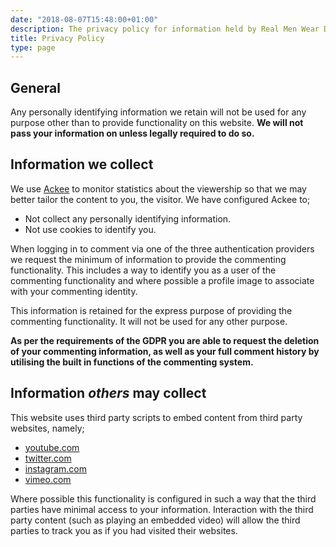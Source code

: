 ```yaml
---
date: "2018-08-07T15:48:00+01:00"
description: The privacy policy for information held by Real Men Wear Dress.es
title: Privacy Policy
type: page
---
```


## General
Any personally identifying information we retain will not be used for any purpose other than to provide functionality on this website. **We will not pass your information on unless legally required to do so.**

## Information we collect
We use [Ackee](https://ackee.electerious.com/) to monitor statistics about the viewership so that we may better tailor the content to you, the visitor. We have configured Ackee to;

  * Not collect any personally identifying information.
  * Not use cookies to identify you.

When logging in to comment via one of the three authentication providers we request the minimum of information to provide the commenting functionality. This includes a way to identify you as a user of the commenting functionality and where possible a profile image to associate with your commenting identity. 

This information is retained for the express purpose of providing the commenting functionality. It will not be used for any other purpose. 

**As per the requirements of the GDPR you are able to request the deletion of your commenting information, as well as your full comment history by utilising the built in functions of the commenting system.**

## Information _others_ may collect
This website uses third party scripts to embed content from third party websites, namely;

  * [youtube.com](https://youtube.com)
  * [twitter.com](https://twitter.com)
  * [instagram.com](https://instagram.com)
  * [vimeo.com](https://vimeo.com)

Where possible this functionality is configured in such a way that the third parties have minimal access to your information. Interaction with the third party content (such as playing an embedded video) will allow the third parties to track you as if you had visited their websites.